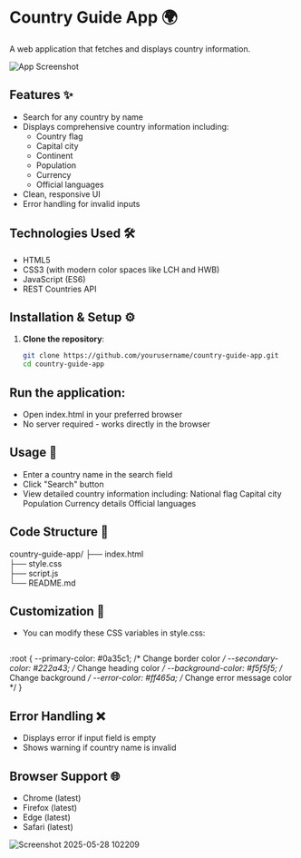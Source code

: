 # Country Guide App 🌍

A web application that fetches and displays country information.

![App Screenshot](https://github.com/user-attachments/assets/eefc4c75-59e6-4da8-a06c-d74d8dc5c421) <!-- Add your screenshot here -->

## Features ✨
- Search for any country by name
- Displays comprehensive country information including:
  - Country flag
  - Capital city
  - Continent
  - Population
  - Currency
  - Official languages
- Clean, responsive UI
- Error handling for invalid inputs

## Technologies Used 🛠️
- HTML5
- CSS3 (with modern color spaces like LCH and HWB)
- JavaScript (ES6)
- REST Countries API

## Installation & Setup ⚙️

1. **Clone the repository**:
   ```bash
   git clone https://github.com/yourusername/country-guide-app.git
   cd country-guide-app
   ```
## Run the application:
- Open index.html in your preferred browser
- No server required - works directly in the browser

## Usage 🚀
- Enter a country name in the search field
- Click "Search" button
- View detailed country information including:
National flag
Capital city
Population
Currency details
Official languages

## Code Structure 📂

country-guide-app/
├── index.html          
├── style.css          
├── script.js         
└── README.md          

## Customization 🎨

- You can modify these CSS variables in style.css:
  ```
:root {
  --primary-color: #0a35c1;       /* Change border color */
  --secondary-color: #222a43;     /* Change heading color */
  --background-color: #f5f5f5;   /* Change background */
  --error-color: #ff465a;         /* Change error message color */
  }
  
## Error Handling ❌
- Displays error if input field is empty
- Shows warning if country name is invalid

## Browser Support 🌐
- Chrome (latest)
- Firefox (latest)
- Edge (latest)
- Safari (latest)

























![Screenshot 2025-05-28 102209](https://github.com/user-attachments/assets/eefc4c75-59e6-4da8-a06c-d74d8dc5c421)
